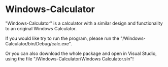# Windows-Calculator

"Windows-Calculator" is a calculator with a similar design and functionality to an original Windows Calculator.

If you would like try to run the program, please run the "/Windows-Calculator/bin/Debug/calc.exe".

Or you can also download the whole package and open in Visual Studio, using the file "/Windows-Calculator/Windows Calculator.sln"!
